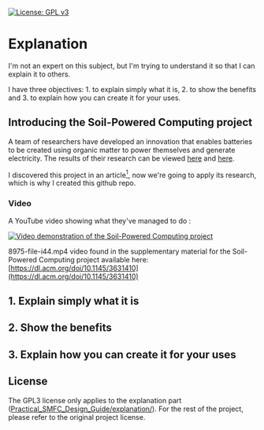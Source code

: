 [![License: GPL v3](https://img.shields.io/badge/License-GPLv3-blue.svg)](https://www.gnu.org/licenses/gpl-3.0)

# Explanation
I'm not an expert on this subject, but I'm trying to understand it so that I can explain it to others.

I have three objectives: 1. to explain simply what it is, 2. to show the benefits and 3. to explain how you can create it for your uses.

## Introducing the Soil-Powered Computing project
A team of researchers have developed an innovation that enables batteries to be created using organic matter to power themselves and generate electricity.
The results of their research can be viewed [here](https://dl.acm.org/doi/10.1145/3631410) and [here](https://github.com/ka-moamoa/Practical_SMFC_Design_Guide).

I discovered this project in an article[<sup>1</sup>](https://www.techno-science.net/actualite/cette-pile-combustible-alimentee-par-microbes-presents-sol-fonctionne-indefiniment-N24458.html), now we're going to apply its research, which is why I created this github repo.

### Video
A YouTube video showing what they've managed to do :

[![Video demonstration of the Soil-Powered Computing project](https://i9.ytimg.com/vi_webp/oGy76j1ScXM/mq2.webp?sqp=CJC7uK4G-oaymwEmCMACELQB8quKqQMa8AEB-AH-CYAC0AWKAgwIABABGGUgWyhUMA8=&rs=AOn4CLCNJ9xKwFJaNySnoP_O9npOMO9mCQ)](https://www.youtube.com/watch?v=oGy76j1ScXM)

8975-file-i44.mp4 video found in the supplementary material for the Soil-Powered Computing project available here: [https://dl.acm.org/doi/10.1145/3631410](https://dl.acm.org/doi/10.1145/3631410)

## 1. Explain simply what it is
## 2. Show the benefits
## 3. Explain how you can create it for your uses

## License
The GPL3 license only applies to the explanation part ([Practical_SMFC_Design_Guide/explanation/](https://github.com/LEMIBANDDEXARI/Practical_SMFC_Design_Guide/tree/main/explanation)).
For the rest of the project, please refer to the original project license.
